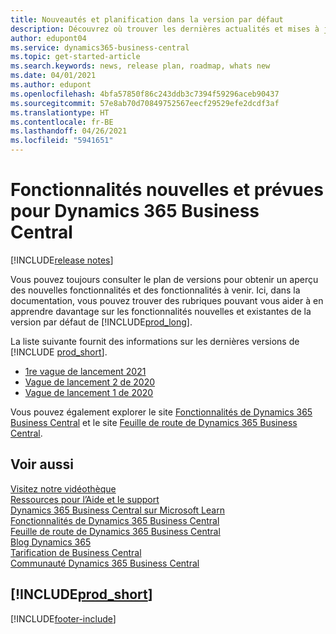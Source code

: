 ```yaml
---
title: Nouveautés et planification dans la version par défaut
description: Découvrez où trouver les dernières actualités et mises à jour de la version par défaut de Business Central.
author: edupont04
ms.service: dynamics365-business-central
ms.topic: get-started-article
ms.search.keywords: news, release plan, roadmap, whats new
ms.date: 04/01/2021
ms.author: edupont
ms.openlocfilehash: 4bfa57850f86c243ddb3c7394f59296aceb90437
ms.sourcegitcommit: 57e8ab70d70849752567eecf29529efe2dcdf3af
ms.translationtype: HT
ms.contentlocale: fr-BE
ms.lasthandoff: 04/26/2021
ms.locfileid: "5941651"
---
```

# <a name="new-and-planned-for-dynamics-365-business-central"></a>Fonctionnalités nouvelles et prévues pour Dynamics 365 Business Central

[!INCLUDE[release notes](includes/release-notes.md)]

Vous pouvez toujours consulter le plan de versions pour obtenir un aperçu des nouvelles fonctionnalités et des fonctionnalités à venir. Ici, dans la documentation, vous pouvez trouver des rubriques pouvant vous aider à en apprendre davantage sur les fonctionnalités nouvelles et existantes de la version par défaut de [!INCLUDE[prod_long](includes/prod_long.md)].  

La liste suivante fournit des informations sur les dernières versions de [!INCLUDE [prod_short](includes/prod_short.md)].  

* [1re vague de lancement 2021](/dynamics365-release-plan/2021wave1/smb/dynamics365-business-central/planned-features)  
* [Vague de lancement 2 de 2020](/dynamics365-release-plan/2020wave2/smb/dynamics365-business-central/planned-features)  
* [Vague de lancement 1 de 2020](/dynamics365-release-plan/2020wave1/dynamics365-business-central/planned-features)  

Vous pouvez également explorer le site [Fonctionnalités de Dynamics 365 Business Central](https://dynamics.microsoft.com/business-central/capabilities/) et le site [Feuille de route de Dynamics 365 Business Central](https://dynamics.microsoft.com/roadmap/business-central/).  

<!--comment out for 3 days[![RSS Subscription](/dynamics365-release-plan/media/feed-icon.png "RSS Subscription")](https://go.microsoft.com/fwlink/?linkid=2161350) Updates to Dynamics 365 Business Central documentation-->

## <a name="see-also"></a>Voir aussi

[Visitez notre vidéothèque](across-videos.md)  
[Ressources pour l’Aide et le support](product-help-and-support.md)  
[Dynamics 365 Business Central sur Microsoft Learn](/learn/dynamics365/business-central?WT.mc_id=dyn365bc_landingpage-docs)  
[Fonctionnalités de Dynamics 365 Business Central](https://dynamics.microsoft.com/business-central/capabilities/)  
[Feuille de route de Dynamics 365 Business Central](https://dynamics.microsoft.com/roadmap/business-central/)  
[Blog Dynamics 365](https://cloudblogs.microsoft.com/dynamics365/it/product/business-central/)  
[Tarification de Business Central](https://dynamics.microsoft.com/business-central/overview/#pricing)  
[Communauté Dynamics 365 Business Central](https://community.dynamics.com/business/)

## [!INCLUDE[prod_short](includes/free_trial_md.md)]

[!INCLUDE[footer-include](includes/footer-banner.md)]